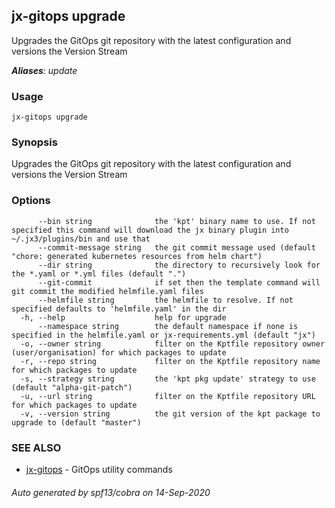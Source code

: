 ## jx-gitops upgrade

Upgrades the GitOps git repository with the latest configuration and versions the Version Stream

***Aliases**: update*

### Usage

```
jx-gitops upgrade
```

### Synopsis

Upgrades the GitOps git repository with the latest configuration and versions the Version Stream

### Options

```
      --bin string              the 'kpt' binary name to use. If not specified this command will download the jx binary plugin into ~/.jx3/plugins/bin and use that
      --commit-message string   the git commit message used (default "chore: generated kubernetes resources from helm chart")
      --dir string              the directory to recursively look for the *.yaml or *.yml files (default ".")
      --git-commit              if set then the template command will git commit the modified helmfile.yaml files
      --helmfile string         the helmfile to resolve. If not specified defaults to 'helmfile.yaml' in the dir
  -h, --help                    help for upgrade
      --namespace string        the default namespace if none is specified in the helmfile.yaml or jx-requirements.yml (default "jx")
  -o, --owner string            filter on the Kptfile repository owner (user/organisation) for which packages to update
  -r, --repo string             filter on the Kptfile repository name  for which packages to update
  -s, --strategy string         the 'kpt pkg update' strategy to use (default "alpha-git-patch")
  -u, --url string              filter on the Kptfile repository URL for which packages to update
  -v, --version string          the git version of the kpt package to upgrade to (default "master")
```

### SEE ALSO

* [jx-gitops](jx-gitops.md)	 - GitOps utility commands

###### Auto generated by spf13/cobra on 14-Sep-2020
